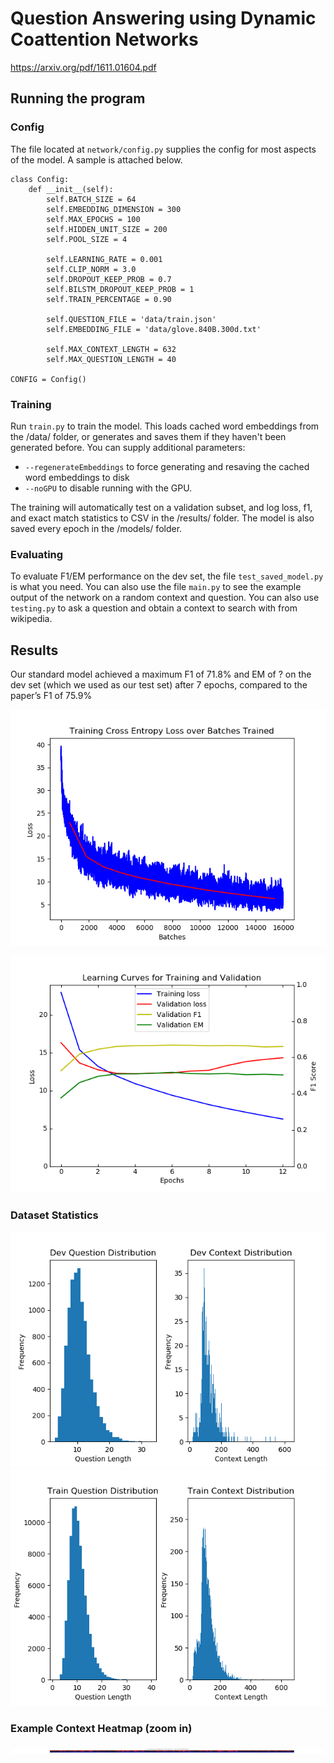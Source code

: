 # Question Answering using Dynamic Coattention Networks

https://arxiv.org/pdf/1611.01604.pdf

## Running the program
### Config
The file located at `network/config.py` supplies the config for most aspects of the model. A sample is attached below.

    class Config:
        def __init__(self):
            self.BATCH_SIZE = 64
            self.EMBEDDING_DIMENSION = 300
            self.MAX_EPOCHS = 100
            self.HIDDEN_UNIT_SIZE = 200
            self.POOL_SIZE = 4

            self.LEARNING_RATE = 0.001
            self.CLIP_NORM = 3.0
            self.DROPOUT_KEEP_PROB = 0.7
            self.BILSTM_DROPOUT_KEEP_PROB = 1
            self.TRAIN_PERCENTAGE = 0.90

            self.QUESTION_FILE = 'data/train.json'
            self.EMBEDDING_FILE = 'data/glove.840B.300d.txt'

            self.MAX_CONTEXT_LENGTH = 632
            self.MAX_QUESTION_LENGTH = 40

    CONFIG = Config()

### Training
Run `train.py` to train the model. This loads cached word embeddings from the /data/ folder, or generates and saves them if they haven't been generated before. You can supply additional parameters:
 - `--regenerateEmbeddings` to force generating and resaving the cached word embeddings to disk 
 - `--noGPU` to disable running with the GPU.
 
The training will automatically test on a validation subset, and log loss, f1, and exact match statistics to CSV in the /results/ folder. The model is also saved every epoch in the /models/ folder.

### Evaluating
To evaluate F1/EM performance on the dev set, the file `test_saved_model.py` is what you need. You can also use the file `main.py` to see the example output of the network on a random context and question. You can also use `testing.py` to ask a question and obtain a context to search with from wikipedia.

## Results
Our standard model achieved a maximum F1 of 71.8% and EM of ?  on the dev set (which we used as our test set) after 7 epochs, compared to the paper’s F1 of 75.9%

![](https://raw.githubusercontent.com/jamjar919/dynamic-coattention-networks/squad2/loss_graph.png?token=AcE8s1VHHjpy45hDRBTrOiFIVqOe-0Muks5csJLzwA%3D%3D)

![](https://raw.githubusercontent.com/jamjar919/dynamic-coattention-networks/squad2/loss_validation_loss_graph.png?token=AcE8s5NV9kM-hmLJNj7dGz3vSo3Ok4Atks5csJI0wA%3D%3D)

### Dataset Statistics

![](https://github.com/jamjar919/dynamic-coattention-networks/blob/master/data/dev_question_histogram.png?raw=true)
![](https://github.com/jamjar919/dynamic-coattention-networks/blob/master/data/train_question_histogram.png?raw=true)

### Example Context Heatmap (zoom in)

![](https://github.com/jamjar919/dynamic-coattention-networks/blob/master/question.png?raw=true)
